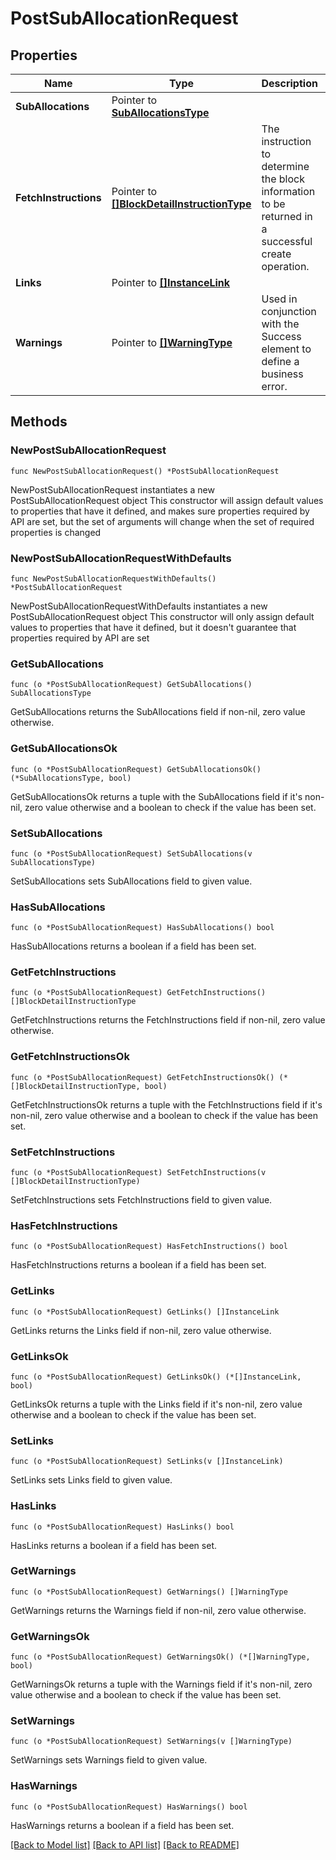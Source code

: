 # PostSubAllocationRequest

## Properties

Name | Type | Description | Notes
------------ | ------------- | ------------- | -------------
**SubAllocations** | Pointer to [**SubAllocationsType**](SubAllocationsType.md) |  | [optional] 
**FetchInstructions** | Pointer to [**[]BlockDetailInstructionType**](BlockDetailInstructionType.md) | The instruction to determine the block information to be returned in a successful create operation. | [optional] 
**Links** | Pointer to [**[]InstanceLink**](InstanceLink.md) |  | [optional] 
**Warnings** | Pointer to [**[]WarningType**](WarningType.md) | Used in conjunction with the Success element to define a business error. | [optional] 

## Methods

### NewPostSubAllocationRequest

`func NewPostSubAllocationRequest() *PostSubAllocationRequest`

NewPostSubAllocationRequest instantiates a new PostSubAllocationRequest object
This constructor will assign default values to properties that have it defined,
and makes sure properties required by API are set, but the set of arguments
will change when the set of required properties is changed

### NewPostSubAllocationRequestWithDefaults

`func NewPostSubAllocationRequestWithDefaults() *PostSubAllocationRequest`

NewPostSubAllocationRequestWithDefaults instantiates a new PostSubAllocationRequest object
This constructor will only assign default values to properties that have it defined,
but it doesn't guarantee that properties required by API are set

### GetSubAllocations

`func (o *PostSubAllocationRequest) GetSubAllocations() SubAllocationsType`

GetSubAllocations returns the SubAllocations field if non-nil, zero value otherwise.

### GetSubAllocationsOk

`func (o *PostSubAllocationRequest) GetSubAllocationsOk() (*SubAllocationsType, bool)`

GetSubAllocationsOk returns a tuple with the SubAllocations field if it's non-nil, zero value otherwise
and a boolean to check if the value has been set.

### SetSubAllocations

`func (o *PostSubAllocationRequest) SetSubAllocations(v SubAllocationsType)`

SetSubAllocations sets SubAllocations field to given value.

### HasSubAllocations

`func (o *PostSubAllocationRequest) HasSubAllocations() bool`

HasSubAllocations returns a boolean if a field has been set.

### GetFetchInstructions

`func (o *PostSubAllocationRequest) GetFetchInstructions() []BlockDetailInstructionType`

GetFetchInstructions returns the FetchInstructions field if non-nil, zero value otherwise.

### GetFetchInstructionsOk

`func (o *PostSubAllocationRequest) GetFetchInstructionsOk() (*[]BlockDetailInstructionType, bool)`

GetFetchInstructionsOk returns a tuple with the FetchInstructions field if it's non-nil, zero value otherwise
and a boolean to check if the value has been set.

### SetFetchInstructions

`func (o *PostSubAllocationRequest) SetFetchInstructions(v []BlockDetailInstructionType)`

SetFetchInstructions sets FetchInstructions field to given value.

### HasFetchInstructions

`func (o *PostSubAllocationRequest) HasFetchInstructions() bool`

HasFetchInstructions returns a boolean if a field has been set.

### GetLinks

`func (o *PostSubAllocationRequest) GetLinks() []InstanceLink`

GetLinks returns the Links field if non-nil, zero value otherwise.

### GetLinksOk

`func (o *PostSubAllocationRequest) GetLinksOk() (*[]InstanceLink, bool)`

GetLinksOk returns a tuple with the Links field if it's non-nil, zero value otherwise
and a boolean to check if the value has been set.

### SetLinks

`func (o *PostSubAllocationRequest) SetLinks(v []InstanceLink)`

SetLinks sets Links field to given value.

### HasLinks

`func (o *PostSubAllocationRequest) HasLinks() bool`

HasLinks returns a boolean if a field has been set.

### GetWarnings

`func (o *PostSubAllocationRequest) GetWarnings() []WarningType`

GetWarnings returns the Warnings field if non-nil, zero value otherwise.

### GetWarningsOk

`func (o *PostSubAllocationRequest) GetWarningsOk() (*[]WarningType, bool)`

GetWarningsOk returns a tuple with the Warnings field if it's non-nil, zero value otherwise
and a boolean to check if the value has been set.

### SetWarnings

`func (o *PostSubAllocationRequest) SetWarnings(v []WarningType)`

SetWarnings sets Warnings field to given value.

### HasWarnings

`func (o *PostSubAllocationRequest) HasWarnings() bool`

HasWarnings returns a boolean if a field has been set.


[[Back to Model list]](../README.md#documentation-for-models) [[Back to API list]](../README.md#documentation-for-api-endpoints) [[Back to README]](../README.md)



